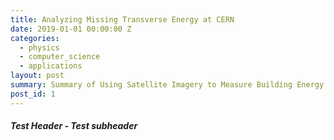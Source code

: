 ```yaml
---
title: Analyzing Missing Transverse Energy at CERN
date: 2019-01-01 00:00:00 Z
categories:
  - physics
  - computer_science
  - applications
layout: post
summary: Summary of Using Satellite Imagery to Measure Building Energy Consumption
post_id: 1
---
```


##### **Test Header** - Test subheader
